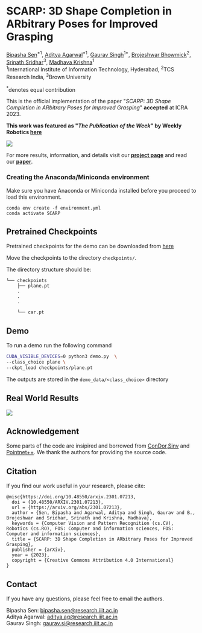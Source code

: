 # SCARP: 3D Shape Completion in ARbitrary Poses for Improved Grasping

[Bipasha Sen](https://bipashasen.github.io/)<sup>\*1</sup>,
[Aditya Agarwal](http://skymanaditya1.github.io/)<sup>\*1</sup>,
[Gaurav Singh](https://www.linkedin.com/in/gaurav-singh-448363207/)<sup>1*</sup>,
[Brojeshwar Bhowmick](https://scholar.google.co.in/citations?user=Eqf8NrEAAAAJ&hl=en)<sup>2</sup>,
[Srinath Sridhar](https://cs.brown.edu/people/ssrinath/)<sup>3</sup>,
[Madhava Krishna](https://www.iiit.ac.in/people/faculty/mkrishna/)<sup>1</sup><br>
<sup>1</sup>International Institute of Information Technology, Hyderabad, <sup>2</sup>TCS Research India, <sup>3</sup>Brown University

<sup>\*</sup>denotes equal contribution

This is the official implementation of the paper "*SCARP: 3D Shape Completion in ARbitrary Poses for Improved Grasping*" **accepted** at ICRA 2023.

**This work was featured as "*The Publication of the Week*" by Weekly Robotics [**here**](https://www.weeklyrobotics.com/)**

<img src="./results/result1.gif">
<!-- <img src="./results/result2.gif"> -->

For more results, information, and details visit our [**project page**](https://bipashasen.github.io/scarp) and read our [**paper**](https://arxiv.org/abs/2301.07213).


### Creating the Anaconda/Miniconda environment
Make sure you have Anaconda or Miniconda installed before you proceed to load this environment.
```
conda env create -f environment.yml
conda activate SCARP
```
## Pretrained Checkpoints
Pretrained checkpoints for the demo can be downloaded from [here](https://drive.google.com/drive/folders/137CSxW1AORyo2zG6BRFpd-UpJPLE86r2)

Move the checkpoints to the directory `checkpoints/`.

The directory structure should be:
```
└── checkpoints
    ├── plane.pt
    .
    .
    .

    └── car.pt
```

## Demo

To run a demo run the following command

```bash
CUDA_VISIBLE_DEVICES=0 python3 demo.py  \
--class_choice plane \
--ckpt_load checkpoints/plane.pt
```
The outputs are stored in the `demo_data/<class_choice>` directory

## Real World Results
<img src='./results/real1.gif'>
<!-- <img src='./results/real2.gif'> -->

## Acknowledgement

Some parts of the code are insipired and borrowed from [ConDor](https://github.com/brown-ivl/ConDor),[Sinv](https://github.com/junzhezhang/shape-inversion) and [Pointnet++](https://github.com/yanx27/Pointnet_Pointnet2_pytorch). We thank the authors for providing the source code.


## Citation
If you find our work useful in your research, please cite:
```
@misc{https://doi.org/10.48550/arxiv.2301.07213,
  doi = {10.48550/ARXIV.2301.07213},  
  url = {https://arxiv.org/abs/2301.07213},
  author = {Sen, Bipasha and Agarwal, Aditya and Singh, Gaurav and B., Brojeshwar and Sridhar, Srinath and Krishna, Madhava},
  keywords = {Computer Vision and Pattern Recognition (cs.CV), Robotics (cs.RO), FOS: Computer and information sciences, FOS: Computer and information sciences},
  title = {SCARP: 3D Shape Completion in ARbitrary Poses for Improved Grasping},
  publisher = {arXiv},
  year = {2023},
  copyright = {Creative Commons Attribution 4.0 International}
}
```

## Contact
If you have any questions, please feel free to email the authors.

Bipasha Sen: bipasha.sen@research.iiit.ac.in <br>
Aditya Agarwal: aditya.ag@research.iiit.ac.in <br>
Gaurav Singh: gaurav.si@research.iiit.ac.in <br>